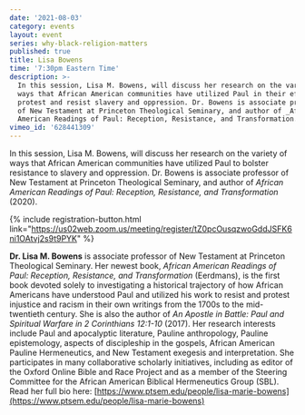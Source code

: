 ```yaml
---
date: '2021-08-03'
category: events
layout: event
series: why-black-religion-matters
published: true
title: Lisa Bowens
time: '7:30pm Eastern Time'
description: >-
  In this session, Lisa M. Bowens, will discuss her research on the variety of
  ways that African American communities have utilized Paul in their efforts to
  protest and resist slavery and oppression. Dr. Bowens is associate professor
  of New Testament at Princeton Theological Seminary, and author of _African
  American Readings of Paul: Reception, Resistance, and Transformation._
vimeo_id: '628441309'
---
```

In this session, Lisa M. Bowens, will discuss her research on the variety of ways that African American communities have utilized Paul to bolster resistance to slavery and oppression. Dr. Bowens is associate professor of New Testament at Princeton Theological Seminary, and author of _African American Readings of Paul: Reception, Resistance, and Transformation_ (2020).

{% include registration-button.html link="https://us02web.zoom.us/meeting/register/tZ0pcOusqzwoGddJSFK6ni1OAtvj2s9t9PYK" %}

**Dr. Lisa M. Bowens** is associate professor of New Testament at Princeton Theological Seminary. Her newest book, _African American Readings of Paul: Reception, Resistance, and Transformation_ (Eerdmans), is the first book devoted solely to investigating a historical trajectory of how African Americans have understood Paul and utilized his work to resist and protest injustice and racism in their own writings from the 1700s to the mid-twentieth century. She is also the author of _An Apostle in Battle: Paul and Spiritual Warfare in 2 Corinthians 12:1-10_ (2017). Her research interests include Paul and apocalyptic literature, Pauline anthropology, Pauline epistemology, aspects of discipleship in the gospels, African American Pauline Hermeneutics, and New Testament exegesis and interpretation. She participates in many collaborative scholarly initiatives, including as editor of the Oxford Online Bible and Race Project and as a member of the Steering Committee for the African American Biblical Hermeneutics Group (SBL). Read her full bio here: [https://www.ptsem.edu/people/lisa-marie-bowens](https://www.ptsem.edu/people/lisa-marie-bowens)
